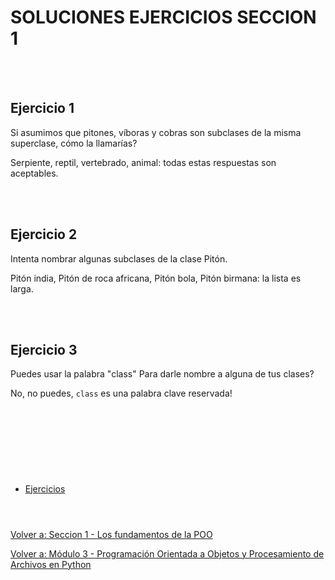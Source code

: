 # **SOLUCIONES EJERCICIOS SECCION 1**  
<br></br>  

## **Ejercicio 1**  

Si asumimos que pitones, víboras y cobras son subclases de la misma superclase, cómo la llamarías?  

Serpiente, reptil, vertebrado, animal: todas estas respuestas son aceptables.  

<br></br>  

## **Ejercicio 2**  

Intenta nombrar algunas subclases de la clase Pitón.  

Pitón india, Pitón de roca africana, Pitón bola, Pitón birmana: la lista es larga.

<br></br>  

## **Ejercicio 3**  

Puedes usar la palabra "class" Para darle nombre a alguna de tus clases?  

No, no puedes, ```class``` es una palabra clave reservada!

<br></br>  

#  
<br></br>

- [Ejercicios](Sec1-ej.md)
<br></br>
#  

[Volver a: Seccion 1 - Los fundamentos de la POO](_Seccion1.md)  

[Volver a: Módulo 3 - Programación Orientada a Objetos y Procesamiento de Archivos en Python](../README.md)